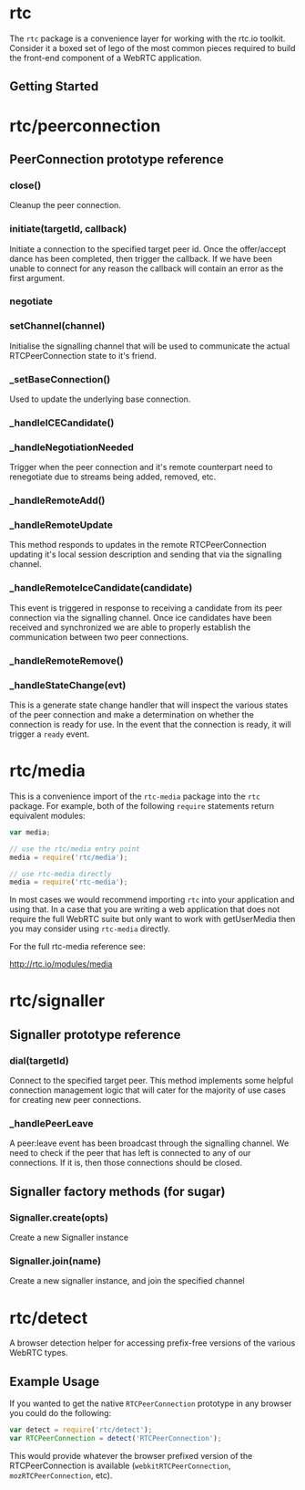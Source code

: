 # rtc

The `rtc` package is a convenience layer for working with the rtc.io toolkit.
Consider it a boxed set of lego of the most common pieces required to build
the front-end component of a WebRTC application.

## Getting Started

# rtc/peerconnection

## PeerConnection prototype reference

### close()

Cleanup the peer connection.

### initiate(targetId, callback)

Initiate a connection to the specified target peer id.  Once the offer/accept
dance has been completed, then trigger the callback.  If we have been unable
to connect for any reason the callback will contain an error as the first
argument.

### negotiate

### setChannel(channel)

Initialise the signalling channel that will be used to communicate
the actual RTCPeerConnection state to it's friend.

### _setBaseConnection()

Used to update the underlying base connection.

### _handleICECandidate()

### _handleNegotiationNeeded

Trigger when the peer connection and it's remote counterpart need to 
renegotiate due to streams being added, removed, etc.

### _handleRemoteAdd()

### _handleRemoteUpdate

This method responds to updates in the remote RTCPeerConnection updating
it's local session description and sending that via the signalling channel.

### _handleRemoteIceCandidate(candidate)

This event is triggered in response to receiving a candidate from its
peer connection via the signalling channel.  Once ice candidates have been 
received and synchronized we are able to properly establish the communication 
between two peer connections.

### _handleRemoteRemove()

### _handleStateChange(evt)

This is a generate state change handler that will inspect the various states
of the peer connection and make a determination on whether the connection is
ready for use.  In the event that the connection is ready, it will trigger
a `ready` event.

# rtc/media

This is a convenience import of the `rtc-media` package into the `rtc`
package. For example, both of the following `require` statements return
equivalent modules:

```js
var media;

// use the rtc/media entry point
media = require('rtc/media');

// use rtc-media directly
media = require('rtc-media');
```

In most cases we would recommend importing `rtc` into your application and
using that.  In a case that you are writing a web application that does not
require the full WebRTC suite but only want to work with getUserMedia then
you may consider using `rtc-media` directly.

For the full rtc-media reference see:

<http://rtc.io/modules/media>

# rtc/signaller

## Signaller prototype reference

### dial(targetId)

Connect to the specified target peer.  This method implements some helpful
connection management logic that will cater for the majority of use cases
for creating new peer connections.

### _handlePeerLeave

A peer:leave event has been broadcast through the signalling channel.  We need
to check if the peer that has left is connected to any of our connections. If
it is, then those connections should be closed.

## Signaller factory methods (for sugar)

### Signaller.create(opts)

Create a new Signaller instance

### Signaller.join(name)

Create a new signaller instance, and join the specified channel

# rtc/detect

A browser detection helper for accessing prefix-free versions of the various
WebRTC types. 

## Example Usage

If you wanted to get the native `RTCPeerConnection` prototype in any browser
you could do the following:

```js
var detect = require('rtc/detect');
var RTCPeerConnection = detect('RTCPeerConnection');
```

This would provide whatever the browser prefixed version of the
RTCPeerConnection is available (`webkitRTCPeerConnection`, 
`mozRTCPeerConnection`, etc).
